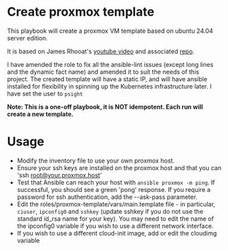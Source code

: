 # Create proxmox template 

This playbook will create a proxmox VM template based on ubuntu 24.04 server edition.

It is based on James Rhooat's [youtube video](https://www.youtube.com/watch?v=lO714Bk0tV4) and associated [repo](https://github.com/Rhoat/ansibleRole-proxmox-templates).

I have amended the role to fix all the ansible-lint issues (except long lines and the dynamic fact name) and amended it to suit the needs of this project. The created template will have a static IP, and will have ansible installed for flexibility in spinning up the Kubernetes infrastructure later. I have set the user to `psight`

**Note: This is a one-off playbook, it is NOT idempotent. Each run will create a new template.**

# Usage
 - Modify the inventory file to use your own proxmox host.
 - Ensure your ssh keys are installed on the proxmox host and that you can 'ssh root@your.proxmox.host'
 - Test that Ansible can reach your host with `ansible proxmox -m ping`. If successful, you should see a green 'pong' response. If you require a password for ssh authentication, add the --ask-pass parameter.
 - Edit the roles/proxmox-template/vars/main.template file - in particular, `ciuser`, `ipconfig0` and `sshkey` (update sshkey if you do not use the standard id_rsa name for your key). You may need to edit the name of the ipconfig0 variable if you wish to use a different network interface. 
 - If you wish to use a different cloud-init image, add or edit the cloudimg variable
